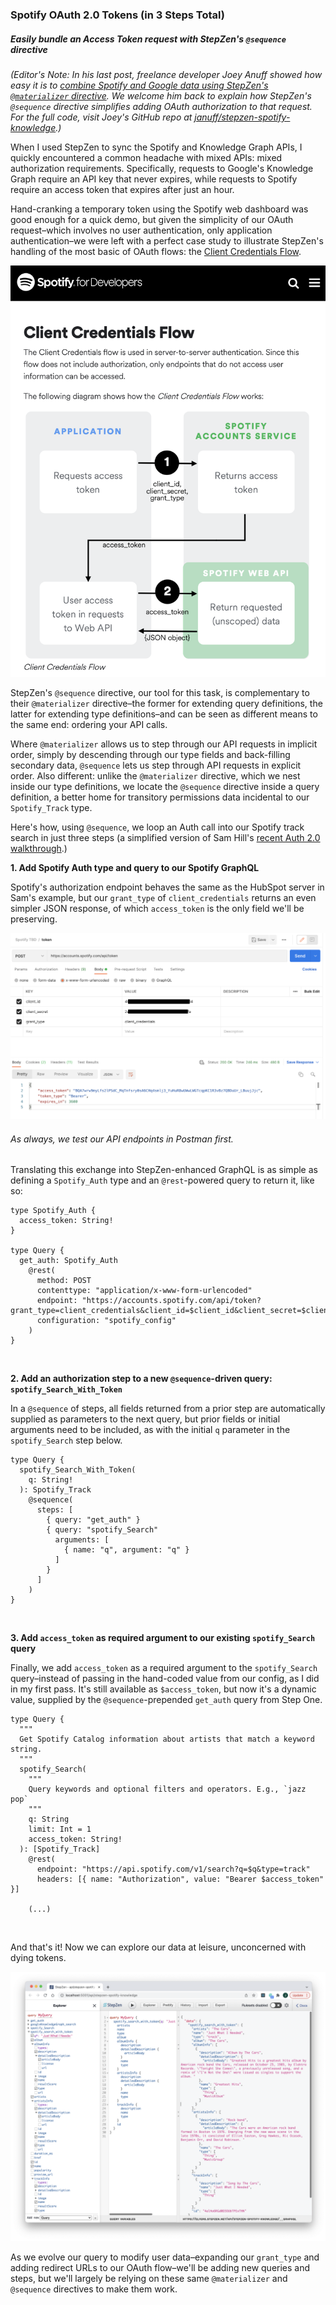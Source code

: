 ### Spotify OAuth 2.0 Tokens (in 3 Steps Total) ###
##### _Easily bundle an Access Token request with StepZen's <code>@sequence</code> directive_ #####

_(Editor's Note: In his last post, freelance developer Joey Anuff showed how easy it is to [combine Spotify and Google data using StepZen's <code>@materializer</code> directive](https://stepzen.com/blog/new-workflowf-for-api-mash-ups-postman-stepzen-youtube-data-api). We welcome him back to explain how StepZen's <code>@sequence</code> directive simplifies adding OAuth authorization to that request. For the full code, visit Joey's GitHub repo at [januff/stepzen-spotify-knowledge](https://github.com/januff/stepzen-spotify-knowledge).)_

When I used StepZen to sync the Spotify and Knowledge Graph APIs, I quickly encountered a common headache with mixed APIs: mixed authorization requirements. Specifically, requests to Google's Knowledge Graph require an API key that never expires, while requests to Spotify require an access token that expires after just an hour.

Hand-cranking a temporary token using the Spotify web dashboard was good enough for a quick demo, but given the simplicity of our OAuth request–which involves no user authentication, only application authentication–we were left with a perfect case study to illustrate StepZen's handling of the most basic of OAuth flows: the [Client Credentials Flow](https://developer.spotify.com/documentation/general/guides/authorization/client-credentials/).

<p align="center">
  <img src="././images/clientcredentialsflow.png"/>
</p>

StepZen's <code>@sequence</code> directive, our tool for this task, is complementary to their <code>@materializer</code> directive–the former for extending query definitions, the latter for extending type definitions–and can be seen as different means to the same end: ordering your API calls.

Where <code>@materializer</code> allows us to step through our API requests in implicit order, simply by descending through our type fields and back-filling secondary data, <code>@sequence</code> lets us step through API requests in explicit order. Also different: unlike the <code>@materializer</code> directive, which we nest inside our type definitions, we locate the <code>@sequence</code> directive inside a query definition, a better home for transitory permissions data incidental to our <code>Spotify_Track</code> type.

Here's how, using <code>@sequence</code>, we loop an Auth call into our Spotify track search in just three steps (a simplified version of Sam Hill's [recent Auth 2.0 walkthrough](https://stepzen.com/blog/sequence-oauth).)


**1. Add Spotify Auth type and query to our Spotify GraphQL**

Spotify's authorization endpoint behaves the same as the HubSpot server in Sam's example, but our <code>grant_type</code> of <code>client_credentials</code> returns an even simpler JSON response, of which <code>access_token</code> is the only field we'll be preserving. 

<p align="center">
  <img src="././images/spotifytoken.png"/>
</p>

###### As always, we test our API endpoints in Postman first. ######

Translating this exchange into StepZen-enhanced GraphQL is as simple as defining a <code>Spotify_Auth</code> type and an <code>@rest</code>-powered query to return it, like so:


```
type Spotify_Auth {
  access_token: String!
}

type Query {
  get_auth: Spotify_Auth
    @rest(
      method: POST
      contenttype: "application/x-www-form-urlencoded"
      endpoint: "https://accounts.spotify.com/api/token?grant_type=client_credentials&client_id=$client_id&client_secret=$client_secret"
      configuration: "spotify_config"
    )
}
```

<br/>

**2. Add an authorization step to a new <code>@sequence</code>-driven query: <code>spotify_Search_With_Token</code>**

In a <code>@sequence</code> of steps, all fields returned from a prior step are automatically supplied as parameters to the next query, but prior fields or initial arguments need to be included, as with the initial <code>q</code> parameter in the <code>spotify_Search</code> step below.

```
type Query {
  spotify_Search_With_Token(
    q: String!
  ): Spotify_Track
    @sequence(
      steps: [
        { query: "get_auth" }
        { query: "spotify_Search"
          arguments: [
            { name: "q", argument: "q" }
          ]
        }        
      ]
    )
}
```

<br/>

**3. Add <code>access_token</code> as required argument to our existing <code>spotify_Search</code> query**

Finally, we add <code>access_token</code> as a required argument to the <code>spotify_Search</code> query–instead of passing in the hand-coded value from our config, as I did in my first pass. It's still available as <code>$access_token</code>, but now it's a dynamic value, supplied by the <code>@sequence</code>-prepended <code>get_auth</code> query from Step One.

```
type Query {
  """
  Get Spotify Catalog information about artists that match a keyword string.
  """
  spotify_Search(
    """
    Query keywords and optional filters and operators. E.g., `jazz pop`
    """
    q: String
    limit: Int = 1
    access_token: String!
  ): [Spotify_Track]
    @rest(
      endpoint: "https://api.spotify.com/v1/search?q=$q&type=track"
      headers: [{ name: "Authorization", value: "Bearer $access_token" }]

    (...)
```

<br/>

And that's it! Now we can explore our data at leisure, unconcerned with dying tokens.

<p align="center">
  <img src="././images/spotifywithtoken.png"/>
</p>

As we evolve our query to modify user data–expanding our <code>grant_type</code> and adding redirect URLs to our OAuth flow–we'll be adding new queries and steps, but we'll largely be relying on these same <code>@materializer</code> and <code>@sequence</code> directives to make them work.

